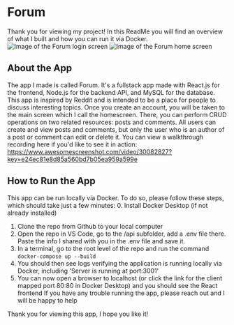 # Forum
Thank you for viewing my project! In this ReadMe you will find an overview of what I built and how you can run it via Docker.
![Image of the Forum login screen](https://drive.google.com/uc?export=view&id=1X2u3D9Ky0T3MHLoz-OJ3EBZY2H4kj-96)
![Image of the Forum home screen](https://drive.google.com/uc?export=view&id=1Qhsec6J6XyaknI7j867U61axe2CaXbFq)

## About the App
The app I made is called Forum. It's a fullstack app made with React.js for the frontend, Node.js for the backend API, and MySQL for the database. This app is inspired by Reddit and is intended to be a place for people to discuss interesting topics. Once you create an account, you will be taken to the main screen which I call the homescreen. There, you can perform CRUD operations on two related resources: posts and comments. All users can create and view posts and comments, but only the user who is an author of a post or comment can edit or delete it. You can view a walkthrough recording here if you'd like to see it in action:
https://www.awesomescreenshot.com/video/30082827?key=e24ec81e8d85a560bd7b05ea959a599e

## How to Run the App
This app can be run locally via Docker. To do so, please follow these steps, which should take just a few minutes:
0. Install Docker Desktop (if not already installed)
1. Clone the repo from Github to your local computer
2. Open the repo in VS Code, go to the /api subfolder, add a .env file there. Paste the info I shared with you in the .env file and save it.
3. In a terminal, go to the root level of the repo and run the command `docker-compose up --build`
4. You should then see logs verifying the application is running locally via Docker, including 'Server is running at port:3001'
5. You can now open a browser to localhost (or click the link for the client mapped port 80:80 in Docker Desktop) and you should see the React frontend
If you have any trouble running the app, please reach out and I will be happy to help

Thank you for viewing this app, I hope you like it!
